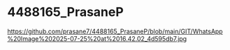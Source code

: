 # 4488165\_PrasaneP


https://github.com/prasane7/4488165_PrasaneP/blob/main/GIT/WhatsApp%20Image%202025-07-25%20at%2016.42.02_4d595db7.jpg


